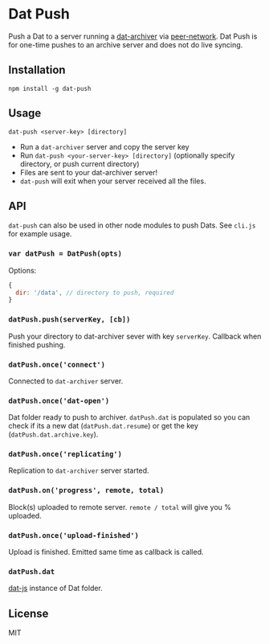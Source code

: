 # Dat Push

Push a Dat to a server running a [dat-archiver](https://github.com/maxogden/dat-archiver) via [peer-network](https://github.com/mafintosh/peer-network). Dat Push is for one-time pushes to an archive server and does not do live syncing.

## Installation

```
npm install -g dat-push
```

## Usage

```
dat-push <server-key> [directory]
```

* Run a `dat-archiver` server and copy the server key
* Run `dat-push <your-server-key> [directory]` (optionally specify directory, or push current directory)
* Files are sent to your dat-archiver server!
* `dat-push` will exit when your server received all the files.

## API

`dat-push` can also be used in other node modules to push Dats. See `cli.js` for example usage.

### `var datPush = DatPush(opts)`

Options:

```js
{
  dir: '/data', // directory to push, required
}
```

### `datPush.push(serverKey, [cb])`

Push your directory to dat-archiver sever with key `serverKey`. Callback when finished pushing.

### `datPush.once('connect')`

Connected to `dat-archiver` server.

### `datPush.once('dat-open')`

Dat folder ready to push to archiver. `datPush.dat` is populated so you can check if its a new dat (`datPush.dat.resume`) or get the key (`datPush.dat.archive.key`).

### `datPush.once('replicating')`

Replication to `dat-archiver` server started.

### `datPush.on('progress', remote, total)`

Block(s) uploaded to remote server. `remote / total` will give you % uploaded.

### `datPush.once('upload-finished')`

Upload is finished. Emitted same time as callback is called.

### `datPush.dat`

[dat-js](https://github.com/joehand/dat-js) instance of Dat folder.

## License

MIT
